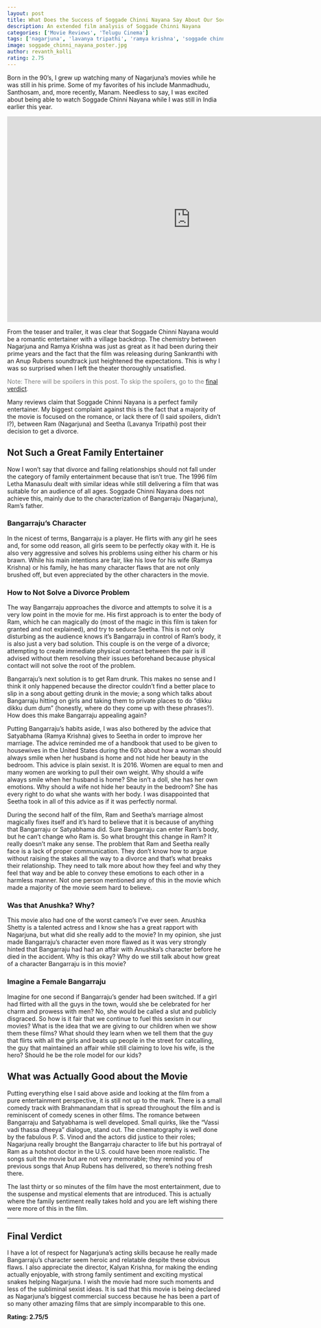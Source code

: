 ```yaml
---
layout: post
title: What Does the Success of Soggade Chinni Nayana Say About Our Society? [Extended Film Review]
description: An extended film analysis of Soggade Chinni Nayana
categories: ['Movie Reviews', 'Telugu Cinema']
tags: ['nagarjuna', 'lavanya tripathi', 'ramya krishna', 'soggade chinni nayana', 'telugu', 'film review', 'Kalyan Krishna', 'Anup Rubens']
image: soggade_chinni_nayana_poster.jpg
author: revanth_kolli
rating: 2.75
---
```


<p>Born in the 90&#8217;s, I grew up watching many of Nagarjuna&#8217;s movies while he was still in his prime. Some of my favorites of his include Manmadhudu, Santhosam, and, more recently, Manam. Needless to say, I was excited about being able to watch Soggade Chinni Nayana while I was still in India earlier this year.<br /></p>
<iframe width="853" height="480" src="https://www.youtube.com/embed/Or40avO08mE" frameborder="0" allowfullscreen></iframe>
<p style="text-align: center;">
<p>From the teaser and trailer, it was clear that Soggade Chinni Nayana would be a romantic entertainer with a village backdrop. The chemistry between Nagarjuna and Ramya Krishna was just as great as it had been during their prime years and the fact that the film was releasing during Sankranthi with an Anup Rubens soundtrack just heightened the expectations. This is why I was so surprised when I left the theater thoroughly unsatisfied.</p>
<p><span style="color: #808080;">Note: There will be <span class="negative_review">spoilers </span>in this post. To skip the spoilers, go to the <span class="review_header"><a class="review_header" href="#verdict">final verdict</a></span>.</span></p>
<p>Many reviews claim that Soggade Chinni Nayana is a perfect family entertainer. My biggest complaint against this is the fact that a majority of the movie is focused on the romance, or lack there of (I said spoilers, didn&#8217;t I?), between Ram (Nagarjuna) and Seetha (Lavanya Tripathi) post their decision to get a divorce.</p>
<h2><span class="review_header">Not Such a Great Family Entertainer</span></h2>
<p>Now I won&#8217;t say that divorce and failing relationships should not fall under the category of family entertainment because that isn&#8217;t true. The 1996 film Letha Manasulu dealt with similar ideas while still delivering a film that was suitable for an audience of all ages. Soggade Chinni Nayana does not achieve this, mainly due to the characterization of Bangarraju (Nagarjuna), Ram&#8217;s father.</p>
<h3>Bangarraju&#8217;s Character</h3>
<p>In the nicest of terms, Bangarraju is a player. He flirts with any girl he sees and, for some odd reason, all girls seem to be perfectly okay with it. He is also very aggressive and solves his problems using either his charm or his brawn. While his main intentions are fair, like his love for his wife (Ramya Krishna) or his family, he has many character flaws that are not only brushed off, but even appreciated by the other characters in the movie.</p>
<h3>How to Not Solve a Divorce Problem</h3>
<p>The way Bangarraju approaches the divorce and attempts to solve it is a very low point in the movie for me. His first approach is to enter the body of Ram, which he can magically do (most of the magic in this film is taken for granted and not explained), and try to seduce Seetha. This is not only disturbing as the audience knows it&#8217;s Bangarraju in control of Ram&#8217;s body, it is also just a very bad solution. This couple is on the verge of a divorce; attempting to create immediate physical contact between the pair is ill advised without them resolving their issues beforehand because physical contact will not solve the root of the problem.</p>
<p>Bangarraju&#8217;s next solution is to get Ram drunk. This makes no sense and I think it only happened because the director couldn&#8217;t find a better place to slip in a song about getting drunk in the movie; a song which talks about Bangarraju hitting on girls and taking them to private places to do &#8220;dikku dikku dum dum&#8221; (honestly, where do they come up with these phrases?). How does this make Bangarraju appealing again?</p>
<p>Putting Bangarraju&#8217;s habits aside, I was also bothered by the advice that Satyabhama (Ramya Krishna) gives to Seetha in order to improve her marriage. The advice reminded me of a handbook that used to be given to housewives in the United States during the 60&#8217;s about how a woman should always smile when her husband is home and not hide her beauty in the bedroom. This advice is plain sexist. It is 2016. Women are equal to men and many women are working to pull their own weight. Why should a wife always smile when her husband is home? She isn&#8217;t a doll, she has her own emotions. Why should a wife not hide her beauty in the bedroom? She has every right to do what she wants with her body. I was disappointed that Seetha took in all of this advice as if it was perfectly normal.</p>
<p>During the second half of the film, Ram and Seetha&#8217;s marriage almost magically fixes itself and it&#8217;s hard to believe that it is because of anything that Bangarraju or Satyabhama did. Sure Bangarraju can enter Ram&#8217;s body, but he can&#8217;t change who Ram is. So what brought this change in Ram? It really doesn&#8217;t make any sense. The problem that Ram and Seetha really face is a lack of proper communication. They don&#8217;t know how to argue without raising the stakes all the way to a divorce and that&#8217;s what breaks their relationship. They need to talk more about how they feel and why they feel that way and be able to convey these emotions to each other in a harmless manner. Not one person mentioned any of this in the movie which made a majority of the movie seem hard to believe.</p>
<h3>Was that Anushka? Why?</h3>
<p>This movie also had one of the worst cameo&#8217;s I&#8217;ve ever seen. Anushka Shetty is a talented actress and I know she has a great rapport with Nagarjuna, but what did she really add to the movie? In my opinion, she just made Bangarraju&#8217;s character even more flawed as it was very strongly hinted that Bangarraju had had an affair with Anushka&#8217;s character before he died in the accident. Why is this okay? Why do we still talk about how great of a character Bangarraju is in this movie?</p>
<h3>Imagine a Female Bangarraju</h3>
<p>Imagine for one second if Bangarraju&#8217;s gender had been switched. If a girl had flirted with all the guys in the town, would she be celebrated for her charm and prowess with men? No, she would be called a slut and publicly disgraced. So how is it fair that we continue to fuel this sexism in our movies? What is the idea that we are giving to our children when we show them these films? What should they learn when we tell them that the guy that flirts with all the girls and beats up people in the street for catcalling, the guy that maintained an affair while still claiming to love his wife, is the hero? Should he be the role model for our kids?</p>
<h2><span class="review_header">What was Actually Good about the Movie</span></h2>
<p>Putting everything else I said above aside and looking at the film from a pure entertainment perspective, it is still not up to the mark. There is a small comedy track with Brahmanandam that is spread throughout the film and is reminiscent of comedy scenes in other films. The romance between Bangarraju and Satyabhama is well developed. Small quirks, like the &#8220;Vassi vadi thassa dheeya&#8221; dialogue, stand out. The cinematography is well done by the fabulous P. S. Vinod and the actors did justice to their roles; Nagarjuna really brought the Bangarraju character to life but his portrayal of Ram as a hotshot doctor in the U.S. could have been more realistic. The songs suit the movie but are not very memorable; they remind you of previous songs that Anup Rubens has delivered, so there&#8217;s nothing fresh there.</p>
<p>The last thirty or so minutes of the film have the most entertainment, due to the suspense and mystical elements that are introduced. This is actually where the family sentiment really takes hold and you are left wishing there were more of this in the film.</p>
<hr />
<h2 id="verdict"><span class="review_header">Final Verdict</span></h2>
<p>I have a lot of respect for Nagarjuna&#8217;s acting skills because he really made Bangarraju&#8217;s character seem heroic and relatable despite these obvious flaws. I also appreciate the director, Kalyan Krishna, for making the ending actually enjoyable, with strong family sentiment and exciting mystical snakes helping Nagarjuna. I wish the movie had more such moments and less of the subliminal sexist ideas. It is sad that this movie is being declared as Nagarjuna&#8217;s biggest commercial success because he has been a part of so many other amazing films that are simply incomparable to this one.</p>
<p class="rating"><strong>Rating: <span class="negative_review">2.75</span>/5 </strong></p>

